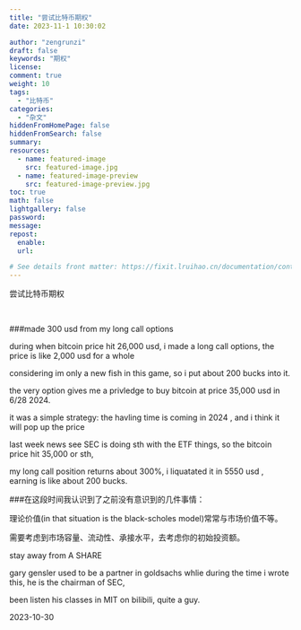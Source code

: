 ```yaml
---
title: "尝试比特币期权"
date: 2023-11-1 10:30:02

author: "zengrunzi"
draft: false
keywords: "期权"
license: 
comment: true
weight: 10
tags:
  - "比特币"
categories:
  - "杂文"
hiddenFromHomePage: false
hiddenFromSearch: false
summary:
resources:
  - name: featured-image
    src: featured-image.jpg
  - name: featured-image-preview
    src: featured-image-preview.jpg
toc: true
math: false
lightgallery: false
password:
message:
repost: 
  enable: 
  url:

# See details front matter: https://fixit.lruihao.cn/documentation/content-management/introduction/#front-matter
---
```



  
尝试比特币期权


<!--more-->  



<br>

###made 300 usd from my long call options  
  

during when bitcoin price hit 26,000 usd, i made a long call options, the price is like 2,000 usd for a whole  
  
considering im only a new fish in this game, so i put about 200 bucks into it.  
  
the very option gives me a privledge to buy bitcoin at price 35,000 usd in 6/28 2024.  
  
it was a simple strategy: the havling time is coming in 2024 , and i think it will pop up the price

last week news see SEC is doing sth with the ETF things, so the bitcoin price hit 35,000 or sth,  
  
my long call position returns about 300%, i liquatated it in 5550 usd , earning is like about 200 bucks.  
  
###在这段时间我认识到了之前没有意识到的几件事情：
  
理论价值(in that situation is the black-scholes model)常常与市场价值不等。
  
需要考虑到市场容量、流动性、承接水平，去考虑你的初始投资额。

stay away from  A SHARE

gary gensler used to be a partner in goldsachs whlie during the time i wrote this, he is the chairman of SEC,  
  
been listen his classes in MIT on bilibili, quite a guy.

2023-10-30
  



